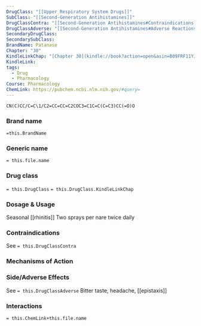 ```yaml
---
DrugClass: "[[Upper Respiratory System Drugs]]"
SubClass: "[[Second-Generation Antihistamines]]"
DrugClassContra: "[[Second-Generation Antihistamines#Contraindications]]"
DrugClassAdverse: "[[Second-Generation Antihistamines#Adverse Reactions]]"
SecondaryDrugClass: 
SecondarySubClass: 
BrandName: Patanase
Chapter: "30"
KindleLinkChap: "[Chapter 30](kindle://book?action=open&asin=B09FRF11YJ&location=15967)"
KindleLink: 
tags:
  - Drug
  - Pharmacology
Course: Pharmacology
ChemLink: https://pubchem.ncbi.nlm.nih.gov/#query=
---
```

```smiles
CN(C)CC/C=C\1/C2=CC=CC=C2COC3=C1C=C(C=C3)CC(=O)O
```

### Brand name
`=this.BrandName`

### Generic name
`= this.file.name`

### Drug class 
`= this.DrugClass`
	`= this.DrugClass.KindleLinkChap`

### Dosage & Usage
Seasonal [[rhinitis]]
Two sprays per nare twice daily

### Contraindications
See `= this.DrugClassContra`

### Mechanisms of Action

### Side/Adverse Effects
See `= this.DrugClassAdverse`
Bitter taste, headache, [[epistaxis]]

### Interactions

`= this.ChemLink+this.file.name`

